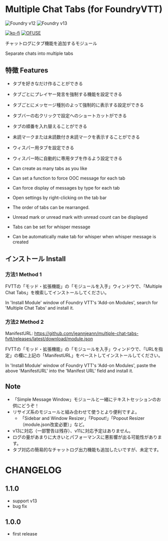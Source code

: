 # Multiple Chat Tabs (for FoundryVTT)

<!--- ![Foundry v11](https://img.shields.io/badge/foundry-v11-green) --->
![Foundry v12](https://img.shields.io/badge/foundry-v12-green)
![Foundry v13](https://img.shields.io/badge/foundry-v13-green)

[![ko-fi](https://ko-fi.com/img/githubbutton_sm.svg)](https://ko-fi.com/X8X415YUSP)
[![OFUSE](https://img.shields.io/badge/OFUSE-9cf.svg?style=for-the-badge)](https://ofuse.me/o?uid=81619)

チャットログにタブ機能を追加するモジュール

Separate chats into multiple tabs

## 特徴  Features

- タブを好きなだけ作ることができる
- タブごとにプレイヤー発言を強制する機能を設定できる
- タブごとにメッセージ種別のよって強制的に表示する設定ができる
- タブバーの右クリックで設定へのショートカットができる
- タブの順番を入れ替えることができる
- 未読マークまたは未読数付き未読マークを表示することができる
- ウィスパー用タブを設定できる
- ウィスパー時に自動的に専用タブを作るよう設定できる

- Can create as many tabs as you like
- Can set a function to force OOC message for each tab
- Can force display of messages by type for each tab
- Open settings by right-clicking on the tab bar
- The order of tabs can be rearranged.
- Unread mark or unread mark with unread count can be displayed
- Tabs can be set for whisper message
- Can be automatically make tab for whisper when whisper message is created


## インストール  Install

### 方法1  Method 1

FVTTの「モッド・拡張機能」の「モジュールを入手」ウィンドウで、「Multiple Chat Tabs」を検索してインストールしてください。

In 'Install Module' window of Foundry VTT's 'Add-on Modules', search for 'Multiple Chat Tabs' and install it.

### 方法2  Method 2

ManifestURL: https://github.com/jeannjeann/multiple-chat-tabs-fvtt/releases/latest/download/module.json

FVTTの「モッド・拡張機能」の「モジュールを入手」ウィンドウで、「URLを指定」の欄に上記の「ManifestURL」をペーストしてインストールしてください。

In 'Install Module' window of Foundry VTT's 'Add-on Modules', paste the above 'ManifestURL' into the 'Manifest URL' field and install it.

## Note

- 「Simple Message Window」モジュールと一緒にテキストセッションのお供にどうぞ！
- リサイズ系のモジュールと組み合わせて使うとより便利ですよ。
  - 「Sidebar and Window Resizer」「Popout!」「Popout Resizer（module.json改変必要）」など。
- v13に対応（一部警告は残存）、v11に対応予定はありません。
- ログの量があまりに大きいとパフォーマンスに悪影響が出る可能性があります。
- タブ対応の簡易的なチャットログ出力機能も追加したいですが、未定です。


# CHANGELOG

## 1.1.0
- support v13
- bug fix

## 1.0.0
- first release